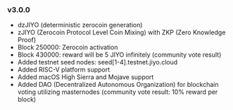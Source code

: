 ### v3.0.0

* dzJIYO (deterministic zerocoin generation)
* zJIYO (Zerocoin Protocol Level Coin Mixing) with ZKP (Zero Knowledge Proof)
* Block 250000: Zerocoin activation
* Block 430000: reward will be 5 JIYO infinitely (community vote result)
* Added testnet seed nodes: seed[1-4].testnet.jiyo.cloud
* Added RISC-V platform support
* Added macOS High Sierra and Mojave support
* Added DAO (Decentralized Autonomous Organization) for blockchain voting utilizing masternodes (community vote result: 10% reward per block)
